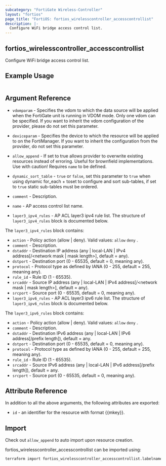 ```yaml
---
subcategory: "FortiGate Wireless-Controller"
layout: "fortios"
page_title: "FortiOS: fortios_wirelesscontroller_accesscontrollist"
description: |-
  Configure WiFi bridge access control list.
---
```


## fortios_wirelesscontroller_accesscontrollist
Configure WiFi bridge access control list.

## Example Usage

```hcl

```

## Argument Reference
* `vdomparam` - Specifies the vdom to which the data source will be applied when the FortiGate unit is running in VDOM mode. Only one vdom can be specified. If you want to inherit the vdom configuration of the provider, please do not set this parameter.
* `deviceparam` - Specifies the device to which the resource will be applied to on the FortiManager. If you want to inherit the configuration from the provider, do not set this parameter.
* `allow_append` - If set to true allows provider to overwrite existing resources instead of erroring. Useful for brownfield implementations. Use with caution! Requires `name` to be defined.
* `dynamic_sort_table` - `true` or `false`, set this parameter to `true` when using dynamic for_each + toset to configure and sort sub-tables, if set to `true` static sub-tables must be ordered.

* `comment` - Description.
* `name` - AP access control list name.
* `layer3_ipv4_rules` - AP ACL layer3 ipv4 rule list. The structure of `layer3_ipv4_rules` block is documented below.

The `layer3_ipv4_rules` block contains:

* `action` - Policy action (allow | deny). Valid values: `allow` `deny` .
* `comment` - Description.
* `dstaddr` - Destination IP address (any | local-LAN | IPv4 address[/<network mask | mask length>], default = any).
* `dstport` - Destination port (0 - 65535, default = 0, meaning any).
* `protocol` - Protocol type as defined by IANA (0 - 255, default = 255, meaning any).
* `rule_id` - Rule ID (1 - 65535).
* `srcaddr` - Source IP address (any | local-LAN | IPv4 address[/<network mask | mask length>], default = any).
* `srcport` - Source port (0 - 65535, default = 0, meaning any).
* `layer3_ipv6_rules` - AP ACL layer3 ipv6 rule list. The structure of `layer3_ipv6_rules` block is documented below.

The `layer3_ipv6_rules` block contains:

* `action` - Policy action (allow | deny). Valid values: `allow` `deny` .
* `comment` - Description.
* `dstaddr` - Destination IPv6 address (any | local-LAN | IPv6 address[/prefix length]), default = any.
* `dstport` - Destination port (0 - 65535, default = 0, meaning any).
* `protocol` - Protocol type as defined by IANA (0 - 255, default = 255, meaning any).
* `rule_id` - Rule ID (1 - 65535).
* `srcaddr` - Source IPv6 address (any | local-LAN | IPv6 address[/prefix length]), default = any.
* `srcport` - Source port (0 - 65535, default = 0, meaning any).

## Attribute Reference

In addition to all the above arguments, the following attributes are exported:
* `id` - an identifier for the resource with format {{mkey}}.

## Import

Check out `allow_append` to auto import upon resource creation.

fortios_wirelesscontroller_accesscontrollist can be imported using:
```sh
terraform import fortios_wirelesscontroller_accesscontrollist.labelname {{mkey}}
```
